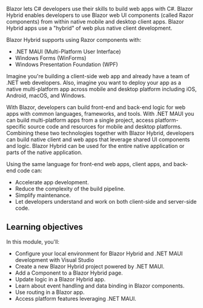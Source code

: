Blazor lets C# developers use their skills to build web apps with C#. Blazor Hybrid enables developers to use Blazor web UI components (called Razor components) from within native mobile and desktop client apps. Blazor Hybrid apps use a "hybrid" of web plus native client development.

Blazor Hybrid supports using Razor components with:
- .NET MAUI (Multi-Platform User Interface)
- Windows Forms (WinForms)
- Windows Presentation Foundation (WPF)

Imagine you're building a client-side web app and already have a team of .NET web developers. Also, imagine you want to deploy your app as a native multi-platform app across mobile and desktop platform including iOS, Android, macOS, and Windows. 

With Blazor, developers can build front-end and back-end logic for web apps with common languages, frameworks, and tools. With .NET MAUI you can build multi-platform apps from a single project, access platform-specific source code and resources for mobile and desktop platforms. Combining these two technologies together with Blazor Hybrid, developers can build native client and web apps that leverage shared UI components and logic. Blazor Hybrid can be used for the entire native application or parts of the native application.

Using the same language for front-end web apps, client apps, and back-end code can:

- Accelerate app development.
- Reduce the complexity of the build pipeline.
- Simplify maintenance.
- Let developers understand and work on both client-side and server-side code.

## Learning objectives

In this module, you'll:

- Configure your local environment for Blazor Hybrid and .NET MAUI development with Visual Studio
- Create a new Blazor Hybrid project powered by .NET MAUI.
- Add a Component to a Blazor Hybrid page.
- Update logic in a Blazor Hybrid app.
- Learn about event handling and data binding in Blazor components.
- Use routing in a Blazor app.
- Access platform features leveraging .NET MAUI.
